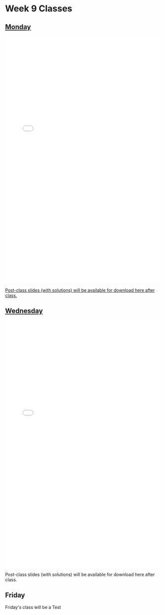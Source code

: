 # Week 9 Classes

## [Monday](https://github.com/ubco-cmps/phys111_course/raw/main/files/Class09A.pdf)

<iframe src="../../Class09A.pdf" width="100%" height="800px" frameBorder="0"> </iframe>

[Post-class slides (with solutions) will be available for download here after class.](https://github.com/ubco-cmps/phys111_course/raw/main/files/Class09A_post.pdf)

## [Wednesday](https://github.com/ubco-cmps/phys111_course/raw/main/files/Class09B.pdf)

<iframe src="../../Class09B.pdf" width="100%" height="800px" frameBorder="0"> </iframe>

Post-class slides (with solutions) will be available for download here after class.[](https://github.com/ubco-cmps/phys111_course/raw/main/files/Class09B_post.pdf)

## Friday

Friday's class will be a Test 
